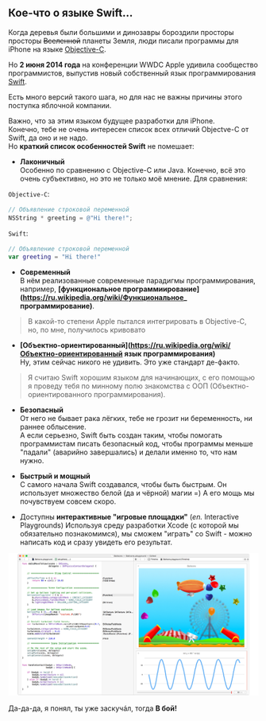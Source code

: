## Кое-что о языке **Swift**...

Когда деревья были большими и динозавры бороздили просторы просторы ~~Вселенной~~ планеты Земля, люди писали программы для iPhone на языке [Objective-C](https://ru.wikipedia.org/wiki/Objective-C).
  
Но **2 июня 2014 года** на конференции WWDC Apple удивила сообщество программистов, выпустив новый собственный язык программирования [Swift](https://ru.wikipedia.org/wiki/Swift_(язык_программирования)).
  
Есть много версий такого шага, но для нас не важны причины этого поступка яблочной компании.
  
Важно, что за этим языком будущее разработки для iPhone.  
Конечно, тебе не очень интересен список всех отличий Objectve-C от Swift, да оно и не надо.   
Но **краткий список особенностей Swift** не помешает:

+ **Лаконичный**  
Особенно по сравнению с Objective-C или Java. Конечно, всё это очень субъективно, но это не только моё мнение.
Для сравнения:  
  
`Objective-C`:  

```objective-c
// Объявление строковой переменной
NSString * greeting = @"Hi there!";
```
    
`Swift`:
    
```swift  
// Объявление строковой переменной
var greeting = "Hi there!"
```
  
+ **Современный**  
В нём реализованные современные парадигмы программирования, например, **[функциональное программиирование](https://ru.wikipedia.org/wiki/Функциональное_ программирование)**.
> В какой-то степени Apple пытался интегрировать в Objective-C, но, по мне, получилось кривовато

+ **[Объектно-ориентированный](https://ru.wikipedia.org/wiki/Объектно-ориентированный язык программирования)**  
Ну, этим сейчас никого не удивить. Это уже стандарт де-факто.
> Я считаю Swift хорошим языком для начинающих, с его помощью я проведу тебя по минному полю знакомства с ООП (Объектно-ориентированного программирования).

+ **Безопасный**  
От него не бывает рака лёгких, тебе не грозит ни беременность, ни раннее облысение.  
А если серьезно, Swift быть создан таким, чтобы помогать программистам писать безопасный код, чтобы программы меньше "падали" (аварийно завершались) и делали именно то, что нам нужно.

+ **Быстрый и мощный**  
С самого начала Swift создавался, чтобы быть быстрым. Он использует множество белой (да и чёрной) магии =) А его мощь мы почувствуем совсем скоро.

+ Доступны **интерактивные "игровые площадки"** (*en.* Interactive Playgrounds)
Используя среду разработки Xcode (с которой мы обязательно познакомимся), мы сможем "играть" со Swift - можно написать код и сразу увидеть его результат.  

![](../../img/2.0.swift-playground.jpg)

Да-да-да, я понял, ты уже заскучáл, тогда **В бой!**